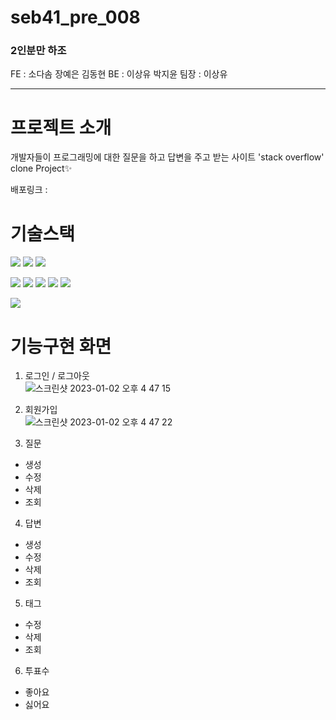 # seb41_pre_008

### 2인분만 하조
FE : 소다솜 장예은 김동현
BE : 이상유 박지윤
팀장 : 이상유

-------

# 프로젝트 소개
개발자들이 프로그래밍에 대한 질문을 하고 답변을 주고 받는 사이트 'stack overflow' clone Project✨

배포링크 : 

# 기술스택
<img src="https://img.shields.io/badge/javascript-F7DF1E?style=for-the-badge&logo=javascript&logoColor=black"> <img src="https://img.shields.io/badge/react-61DAFB?style=for-the-badge&logo=react&logoColor=black"> <img src="https://img.shields.io/badge/styledcomponents-DB7093?style=for-the-badge&logo=styled-components&logoColor=black">

<img src="https://img.shields.io/badge/java-007396?style=for-the-badge&logo=java&logoColor=white"> <img src="https://img.shields.io/badge/spring-6DB33F?style=for-the-badge&logo=spring&logoColor=white"> <img src="https://img.shields.io/badge/springboot-6DB33F?style=for-the-badge&logo=springboot&logoColor=white"> <img src="https://img.shields.io/badge/springsecurity-6DB33F?style=for-the-badge&logo=springsecurity&logoColor=white"> <img src="https://img.shields.io/badge/mysql-4479A1?style=for-the-badge&logo=mysql&logoColor=white">

<img src="https://img.shields.io/badge/amazonaws-232F3E?style=for-the-badge&logo=amazonaws&logoColor=white">

# 기능구현 화면
1. 로그인 / 로그아웃 <br/>
![스크린샷 2023-01-02 오후 4 47 15](https://user-images.githubusercontent.com/67542755/210205254-002c6063-ee26-4c0d-94bb-30517e9a8c17.png)

2. 회원가입 <br/>
![스크린샷 2023-01-02 오후 4 47 22](https://user-images.githubusercontent.com/67542755/210205261-63d2d0cd-ff0e-49ad-943c-702430622078.png)


3. 질문
  - 생성
  - 수정
  - 삭제
  - 조회
4. 답변
  - 생성
  - 수정
  - 삭제
  - 조회
5. 태그
  - 수정
  - 삭제
  - 조회
6. 투표수
  - 좋아요 
  - 싫어요
